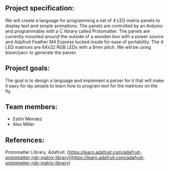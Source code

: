 ## Project specification: 

We will create a language for programming a set of 4 LED matrix panels to display text and simple animations. The panels are controlled by an Arduino and programmable with a C library called Protomatter. The panels are currently mounted around the outside of a wooden box with a power source and Adafruit Feather M4 Express tucked inside for ease of portability. The 4 LED matrices are 64x32 RGB LEDs with a 6mm pitch. We will be using bison/yacc to generate the parser. 


## Project goals: 

The goal is to design a language and implement a parser for it that will make it easy for lay people to learn how to program text for the matrices on the fly. 

## Team members: 

* Estlin Mendez
* Alex Miller

## References: 

Protomatter Library, Adafruit. [https://learn.adafruit.com/adafruit-protomatter-rgb-matrix-library](https://learn.adafruit.com/adafruit-protomatter-rgb-matrix-library)
